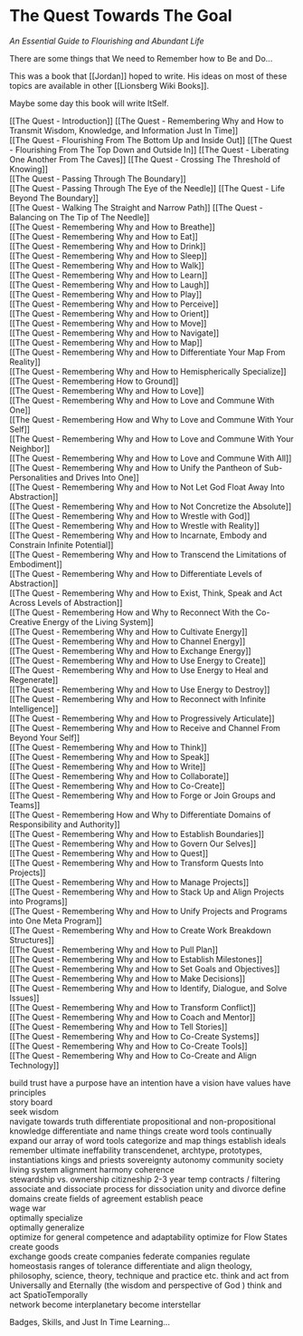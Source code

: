 # The Quest Towards The Goal
*An Essential Guide to Flourishing and Abundant Life*

There are some things that We need to Remember how to Be and Do... 

This was a book that [[Jordan]] hoped to write. His ideas on most of these topics are available in other [[Lionsberg Wiki Books]]. 

Maybe some day this book will write ItSelf. 

[[The Quest - Introduction]] 
[[The Quest - Remembering Why and How to Transmit Wisdom, Knowledge, and Information Just In Time]]  
[[The Quest - Flourishing From The Bottom Up and Inside Out]] 
[[The Quest - Flourishing From The Top Down and Outside In]] 
[[The Quest - Liberating One Another From The Caves]] 
[[The Quest - Crossing The Threshold of Knowing]]  
[[The Quest - Passing Through The Boundary]]  
[[The Quest - Passing Through The Eye of the Needle]] 
[[The Quest - Life Beyond The Boundary]]  
[[The Quest - Walking The Straight and Narrow Path]]
[[The Quest - Balancing on The Tip of The Needle]]  
[[The Quest - Remembering Why and How to Breathe]]  
[[The Quest - Remembering Why and How to Eat]]  
[[The Quest - Remembering Why and How to Drink]]  
[[The Quest - Remembering Why and How to Sleep]]  
[[The Quest - Remembering Why and How to Walk]]  
[[The Quest - Remembering Why and How to Learn]]  
[[The Quest - Remembering Why and How to Laugh]]  
[[The Quest - Remembering Why and How to Play]]  
[[The Quest - Remembering Why and How to Perceive]]  
[[The Quest - Remembering Why and How to Orient]]  
[[The Quest - Remembering Why and How to Move]]  
[[The Quest - Remembering Why and How to Navigate]]  
[[The Quest - Remembering Why and How to Map]]  
[[The Quest - Remembering Why and How to Differentiate Your Map From Reality]]  
[[The Quest - Remembering Why and How to Hemispherically Specialize]]  
[[The Quest - Remembering How to Ground]]  
[[The Quest - Remembering Why and How to Love]]  
[[The Quest - Remembering Why and How to Love and Commune With One]]  
[[The Quest - Remembering How and Why to Love and Commune With Your Self]]  
[[The Quest - Remembering Why and How to Love and Commune With Your Neighbor]]  
[[The Quest - Remembering Why and How to Love and Commune With All]]  
[[The Quest - Remembering Why and How to Unify the Pantheon of Sub-Personalities and Drives Into One]]  
[[The Quest - Remembering Why and How to Not Let God Float Away Into Abstraction]]  
[[The Quest - Remembering Why and How to Not Concretize the Absolute]]  
[[The Quest - Remembering Why and How to Wrestle with God]]  
[[The Quest - Remembering Why and How to Wrestle with Reality]]  
[[The Quest - Remembering Why and How to Incarnate, Embody and Constrain Infinite Potential]]  
[[The Quest - Remembering Why and How to Transcend the Limitations of Embodiment]]  
[[The Quest - Remembering Why and How to Differentiate Levels of Abstraction]]  
[[The Quest - Remembering Why and How to Exist, Think, Speak and Act Across Levels of Abstraction]]  
[[The Quest - Remembering How and Why to Reconnect With the Co-Creative Energy of the Living System]]  
[[The Quest - Remembering Why and How to Cultivate Energy]]  
[[The Quest - Remembering Why and How to Channel Energy]]  
[[The Quest - Remembering Why and How to Exchange Energy]]  
[[The Quest - Remembering Why and How to Use Energy to Create]]  
[[The Quest - Remembering Why and How to Use Energy to Heal and Regenerate]]  
[[The Quest - Remembering Why and How to Use Energy to Destroy]]  
[[The Quest - Remembering Why and How to Reconnect with Infinite Intelligence]]  
[[The Quest - Remembering Why and How to Progressively Articulate]]  
[[The Quest - Remembering Why and How to Receive and Channel From Beyond Your Self]]  
[[The Quest - Remembering Why and How to Think]]  
[[The Quest - Remembering Why and How to Speak]]  
[[The Quest - Remembering Why and How to Write]]  
[[The Quest - Remembering Why and How to Collaborate]]  
[[The Quest - Remembering Why and How to Co-Create]]  
[[The Quest - Remembering Why and How to Forge or Join Groups and Teams]]  
[[The Quest - Remembering How and Why to Differentiate Domains of Responsibility and Authority]]  
[[The Quest - Remembering Why and How to Establish Boundaries]]  
[[The Quest - Remembering Why and How to Govern Our Selves]]  
[[The Quest - Remembering Why and How to Quest]]  
[[The Quest - Remembering Why and How to Transform Quests Into Projects]]  
[[The Quest - Remembering Why and How to Manage Projects]]  
[[The Quest - Remembering Why and How to Stack Up and Align Projects into Programs]]  
[[The Quest - Remembering Why and How to Unify Projects and Programs into One Meta Program]]  
[[The Quest - Remembering Why and How to Create Work Breakdown Structures]]  
[[The Quest - Remembering Why and How to Pull Plan]]  
[[The Quest - Remembering Why and How to Establish Milestones]]  
[[The Quest - Remembering Why and How to Set Goals and Objectives]]  
[[The Quest - Remembering Why and How to Make Decisions]]  
[[The Quest - Remembering Why and How to Identify, Dialogue, and Solve Issues]]  
[[The Quest - Remembering Why and How to Transform Conflict]]   
[[The Quest - Remembering Why and How to Coach and Mentor]]  
[[The Quest - Remembering Why and How to Tell Stories]]  
[[The Quest - Remembering Why and How to Co-Create Systems]]  
[[The Quest - Remembering Why and How to Co-Create Tools]]  
[[The Quest - Remembering Why and How to Co-Create and Align Technology]]   

build trust 
have a purpose 
have an intention 
have a vision 
have values 
have principles  
story board  
seek wisdom  
navigate towards truth 
differentiate propositional and non-propositional knowledge 
differentiate and name things 
create word tools 
continually expand our array of word tools 
categorize and map things 
establish ideals 
remember ultimate ineffability 
transcendenet, archtype, prototypes, instantiations 
kings and priests 
sovereignty 
autonomy 
community 
society 
living system 
alignment 
harmony 
coherence  
stewardship vs. ownership 
citizneship 
2-3 year temp contracts / filtering  
associate and dissociate 
process for dissociation 
unity and divorce 
define domains 
create fields of agreement 
establish peace  
wage war  
optimally specialize  
optimally generalize  
optimize for general competence and adaptability 
optimize for Flow States 
create goods  
exchange goods 
create companies 
federate companies 
regulate 
homeostasis 
ranges of tolerance 
differentiate and align theology, philosophy, science, theory, technique and practice etc. 
think and act from Universally and Eternally (the wisdom and perspective of God ) 
think and act SpatioTemporally  
network 
become interplanetary 
become interstellar 


Badges, Skills, and Just In Time Learning... 


